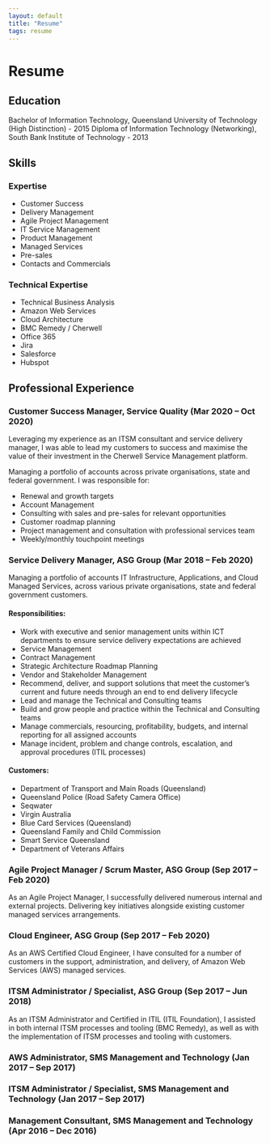 ```yaml
---
layout: default
title: "Resume"
tags: resume
---
```


# Resume

## Education
Bachelor of Information Technology, Queensland University of Technology (High Distinction) - 2015
Diploma of Information Technology (Networking), South Bank Institute of Technology - 2013

## Skills
### Expertise
- Customer Success
- Delivery Management
- Agile Project Management
- IT Service Management
- Product Management
- Managed Services
- Pre-sales
- Contacts and Commercials

### Technical Expertise
- Technical Business Analysis
- Amazon Web Services
- Cloud Architecture
- BMC Remedy / Cherwell
- Office 365
- Jira
- Salesforce
- Hubspot

## Professional Experience
### **Customer Success Manager, Service Quality (Mar 2020 – Oct 2020)**
Leveraging my experience as an ITSM consultant and service delivery manager, I was able to lead my customers to success and maximise the value of their investment in the Cherwell Service Management platform.

Managing a portfolio of accounts across private organisations, state and federal government. I was responsible for:
- Renewal and growth targets
- Account Management
- Consulting with sales and pre-sales for relevant opportunities
- Customer roadmap planning
- Project management and consultation with professional services team
- Weekly/monthly touchpoint meetings

### **Service Delivery Manager, ASG Group (Mar 2018 – Feb 2020)**
Managing a portfolio of accounts IT Infrastructure, Applications, and Cloud Managed Services, across various private organisations, state and federal government customers.

#### **Responsibilities:**
- Work with executive and senior management units within ICT departments to ensure service delivery expectations are achieved
- Service Management
- Contract Management
- Strategic Architecture Roadmap Planning
- Vendor and Stakeholder Management
- Recommend, deliver, and support solutions that meet the customer’s current and future needs through an end to end delivery lifecycle
- Lead and manage the Technical and Consulting teams
- Build and grow people and practice within the Technical and Consulting teams
- Manage commercials, resourcing, profitability, budgets, and internal reporting for all assigned accounts
- Manage incident, problem and change controls, escalation, and approval procedures (ITIL processes)

#### **Customers:**
- Department of Transport and Main Roads (Queensland)
- Queensland Police (Road Safety Camera Office)
- Seqwater
- Virgin Australia
- Blue Card Services (Queensland)
- Queensland Family and Child Commission
- Smart Service Queensland
- Department of Veterans Affairs

### **Agile Project Manager / Scrum Master, ASG Group (Sep 2017 – Feb 2020)**
As an Agile Project Manager, I successfully delivered numerous internal and external projects. Delivering key initiatives alongside existing customer managed services arrangements.

### **Cloud Engineer, ASG Group (Sep 2017 – Feb 2020)**
As an AWS Certified Cloud Engineer, I have consulted for a number of customers in the support, administration, and delivery, of Amazon Web Services (AWS) managed services.

### **ITSM Administrator / Specialist, ASG Group (Sep 2017 – Jun 2018)**
As an ITSM Administrator and Certified in ITIL (ITIL Foundation), I assisted in both internal ITSM processes and tooling (BMC Remedy), as well as with the implementation of ITSM processes and tooling with customers.

### **AWS Administrator, SMS Management and Technology (Jan 2017 – Sep 2017)**

### **ITSM Administrator / Specialist, SMS Management and Technology (Jan 2017 – Sep 2017)**

### **Management Consultant, SMS Management and Technology (Apr 2016 – Dec 2016)**

